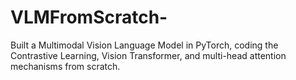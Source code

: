 # VLMFromScratch-
Built a Multimodal Vision Language Model in PyTorch, coding the Contrastive Learning, Vision Transformer, and multi-head attention mechanisms from scratch.
